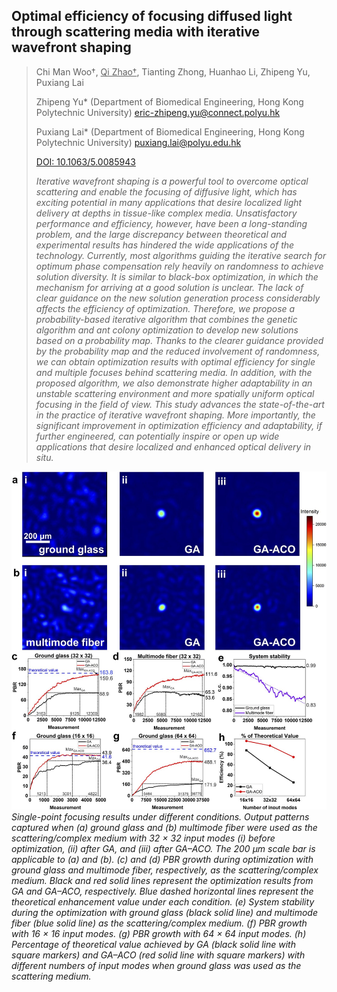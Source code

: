 ## Optimal efficiency of focusing diffused light through scattering media with iterative wavefront shaping

> Chi Man Woo†,  <u>Qi Zhao†</u>, Tianting Zhong, Huanhao Li, Zhipeng Yu, Puxiang Lai 
> 
> Zhipeng Yu* (Department of Biomedical Engineering, Hong Kong Polytechnic University) eric-zhipeng.yu@connect.polyu.hk
> 
> Puxiang Lai* (Department of Biomedical Engineering, Hong Kong Polytechnic University) puxiang.lai@polyu.edu.hk
> 
> [DOI: 10.1063/5.0085943](https://doi.org/10.1063/5.0085943)
> 
> _Iterative wavefront shaping is a powerful tool to overcome optical scattering and enable the focusing of 
> diffusive light, which has exciting potential in many applications that desire localized light delivery at 
> depths in tissue-like complex media. Unsatisfactory performance and efficiency, however, have been a 
> long-standing problem, and the large discrepancy between theoretical and experimental results has hindered 
> the wide applications of the technology. Currently, most algorithms guiding the iterative search for optimum 
> phase compensation rely heavily on randomness to achieve solution diversity. It is similar to black-box 
> optimization, in which the mechanism for arriving at a good solution is unclear. The lack of clear guidance 
> on the new solution generation process considerably affects the efficiency of optimization. Therefore, we propose 
> a probability-based iterative algorithm that combines the genetic algorithm and ant colony optimization to develop 
> new solutions based on a probability map. Thanks to the clearer guidance provided by the probability map and the 
> reduced involvement of randomness, we can obtain optimization results with optimal efficiency for single and 
> multiple focuses behind scattering media. In addition, with the proposed algorithm, we also demonstrate higher 
> adaptability in an unstable scattering environment and more spatially uniform optical focusing in the field of 
> view. This study advances the state-of-the-art in the practice of iterative wavefront shaping. More importantly, 
> the significant improvement in optimization efficiency and adaptability, if further engineered, can potentially 
> inspire or open up wide applications that desire localized and enhanced optical delivery in situ._

![Algorithm](/Publication/wfs_efficiency.jpg)
_Single-point focusing results under different conditions. Output patterns captured when (a) ground glass and 
(b) multimode fiber were used as the scattering/complex medium with 32 × 32 input modes (i) before optimization, 
(ii) after GA, and (iii) after GA–ACO. The 200 μm scale bar is applicable to (a) and (b). (c) and (d) PBR growth 
during optimization with ground glass and multimode fiber, respectively, as the scattering/complex medium. Black 
and red solid lines represent the optimization results from GA and GA–ACO, respectively. Blue dashed horizontal 
lines represent the theoretical enhancement value under each condition. (e) System stability during the optimization
with ground glass (black solid line) and multimode fiber (blue solid line) as the scattering/complex medium. (f) PBR 
growth with 16 × 16 input modes. (g) PBR growth with 64 × 64 input modes. (h) Percentage of theoretical value 
achieved by GA (black solid line with square markers) and GA–ACO (red solid line with square markers) with different 
numbers of input modes when ground glass was used as the scattering medium._

